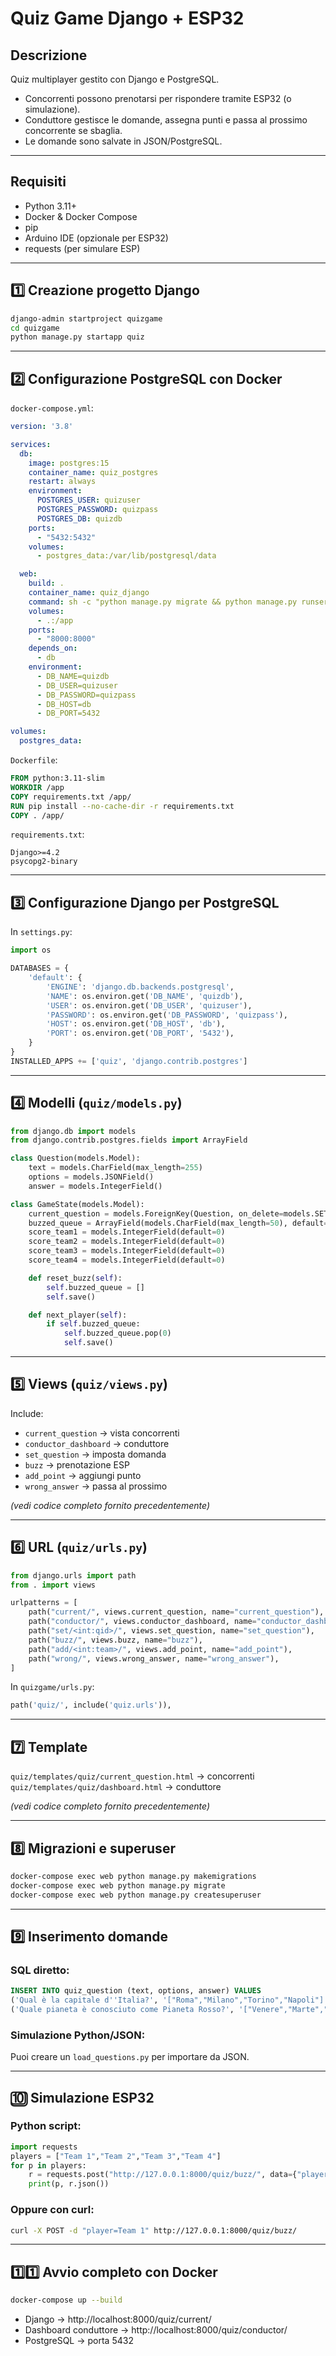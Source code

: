 
# Quiz Game Django + ESP32

## Descrizione
Quiz multiplayer gestito con Django e PostgreSQL.  
- Concorrenti possono prenotarsi per rispondere tramite ESP32 (o simulazione).  
- Conduttore gestisce le domande, assegna punti e passa al prossimo concorrente se sbaglia.  
- Le domande sono salvate in JSON/PostgreSQL.  

---

## Requisiti
- Python 3.11+
- Docker & Docker Compose
- pip
- Arduino IDE (opzionale per ESP32)
- requests (per simulare ESP)

---

## 1️⃣ Creazione progetto Django

```bash
django-admin startproject quizgame
cd quizgame
python manage.py startapp quiz
```

---

## 2️⃣ Configurazione PostgreSQL con Docker

`docker-compose.yml`:

```yaml
version: '3.8'

services:
  db:
    image: postgres:15
    container_name: quiz_postgres
    restart: always
    environment:
      POSTGRES_USER: quizuser
      POSTGRES_PASSWORD: quizpass
      POSTGRES_DB: quizdb
    ports:
      - "5432:5432"
    volumes:
      - postgres_data:/var/lib/postgresql/data

  web:
    build: .
    container_name: quiz_django
    command: sh -c "python manage.py migrate && python manage.py runserver 0.0.0.0:8000"
    volumes:
      - .:/app
    ports:
      - "8000:8000"
    depends_on:
      - db
    environment:
      - DB_NAME=quizdb
      - DB_USER=quizuser
      - DB_PASSWORD=quizpass
      - DB_HOST=db
      - DB_PORT=5432

volumes:
  postgres_data:
```

`Dockerfile`:

```dockerfile
FROM python:3.11-slim
WORKDIR /app
COPY requirements.txt /app/
RUN pip install --no-cache-dir -r requirements.txt
COPY . /app/
```

`requirements.txt`:

```
Django>=4.2
psycopg2-binary
```

---

## 3️⃣ Configurazione Django per PostgreSQL

In `settings.py`:

```python
import os

DATABASES = {
    'default': {
        'ENGINE': 'django.db.backends.postgresql',
        'NAME': os.environ.get('DB_NAME', 'quizdb'),
        'USER': os.environ.get('DB_USER', 'quizuser'),
        'PASSWORD': os.environ.get('DB_PASSWORD', 'quizpass'),
        'HOST': os.environ.get('DB_HOST', 'db'),
        'PORT': os.environ.get('DB_PORT', '5432'),
    }
}
INSTALLED_APPS += ['quiz', 'django.contrib.postgres']
```

---

## 4️⃣ Modelli (`quiz/models.py`)

```python
from django.db import models
from django.contrib.postgres.fields import ArrayField

class Question(models.Model):
    text = models.CharField(max_length=255)
    options = models.JSONField()
    answer = models.IntegerField()

class GameState(models.Model):
    current_question = models.ForeignKey(Question, on_delete=models.SET_NULL, null=True, blank=True)
    buzzed_queue = ArrayField(models.CharField(max_length=50), default=list, blank=True)
    score_team1 = models.IntegerField(default=0)
    score_team2 = models.IntegerField(default=0)
    score_team3 = models.IntegerField(default=0)
    score_team4 = models.IntegerField(default=0)

    def reset_buzz(self):
        self.buzzed_queue = []
        self.save()

    def next_player(self):
        if self.buzzed_queue:
            self.buzzed_queue.pop(0)
            self.save()
```

---

## 5️⃣ Views (`quiz/views.py`)

Include:
- `current_question` → vista concorrenti  
- `conductor_dashboard` → conduttore  
- `set_question` → imposta domanda  
- `buzz` → prenotazione ESP  
- `add_point` → aggiungi punto  
- `wrong_answer` → passa al prossimo  

*(vedi codice completo fornito precedentemente)*

---

## 6️⃣ URL (`quiz/urls.py`)

```python
from django.urls import path
from . import views

urlpatterns = [
    path("current/", views.current_question, name="current_question"),
    path("conductor/", views.conductor_dashboard, name="conductor_dashboard"),
    path("set/<int:qid>/", views.set_question, name="set_question"),
    path("buzz/", views.buzz, name="buzz"),
    path("add/<int:team>/", views.add_point, name="add_point"),
    path("wrong/", views.wrong_answer, name="wrong_answer"),
]
```

In `quizgame/urls.py`:

```python
path('quiz/', include('quiz.urls')),
```

---

## 7️⃣ Template

`quiz/templates/quiz/current_question.html` → concorrenti  
`quiz/templates/quiz/dashboard.html` → conduttore  

*(vedi codice completo fornito precedentemente)*

---

## 8️⃣ Migrazioni e superuser

```bash
docker-compose exec web python manage.py makemigrations
docker-compose exec web python manage.py migrate
docker-compose exec web python manage.py createsuperuser
```

---

## 9️⃣ Inserimento domande

### SQL diretto:

```sql
INSERT INTO quiz_question (text, options, answer) VALUES
('Qual è la capitale d''Italia?', '["Roma","Milano","Torino","Napoli"]', 0),
('Quale pianeta è conosciuto come Pianeta Rosso?', '["Venere","Marte","Giove","Saturno"]', 1);
```

### Simulazione Python/JSON:
Puoi creare un `load_questions.py` per importare da JSON.

---

## 🔟 Simulazione ESP32

### Python script:

```python
import requests
players = ["Team 1","Team 2","Team 3","Team 4"]
for p in players:
    r = requests.post("http://127.0.0.1:8000/quiz/buzz/", data={"player":p})
    print(p, r.json())
```

### Oppure con curl:

```bash
curl -X POST -d "player=Team 1" http://127.0.0.1:8000/quiz/buzz/
```

---

## 1️⃣1️⃣ Avvio completo con Docker

```bash
docker-compose up --build
```

- Django → http://localhost:8000/quiz/current/  
- Dashboard conduttore → http://localhost:8000/quiz/conductor/  
- PostgreSQL → porta 5432  
